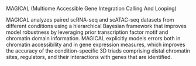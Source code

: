 MAGICAL (Multiome Accessible Gene Integration Calling And Looping)


MAGICAL analyzes paired scRNA-seq and scATAC-seq datasets from different conditions using a hierarchical Bayesian framework that improves model robustness by leveraging prior transcription factor motif and chromatin domain information. MAGICAL explicitly models errors both in chromatin accessibility and in gene expression measures, which improves the accuracy of the condition-specific 3D triads comprising distal chromatin sites, regulators, and their interactions with genes that are identified. 

